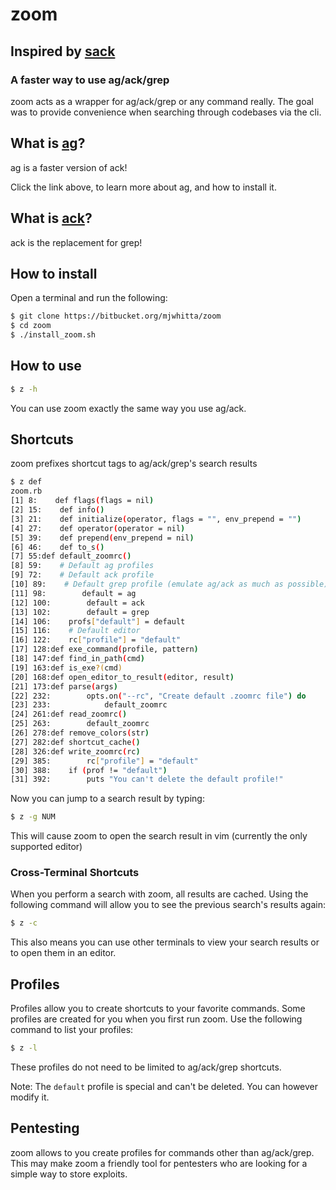 # zoom

## Inspired by [sack](https://github.com/sampson-chen/sack)

### A faster way to use ag/ack/grep

zoom acts as a wrapper for ag/ack/grep or any command really. The goal
was to provide convenience when searching through codebases via the
cli.

## What is [ag](https://github.com/ggreer/the_silver_searcher)?

ag is a faster version of ack!

Click the link above, to learn more about ag, and how to install it.

## What is [ack](http://betterthangrep.com)?

ack is the replacement for grep!

## How to install

Open a terminal and run the following:

```bash
$ git clone https://bitbucket.org/mjwhitta/zoom
$ cd zoom
$ ./install_zoom.sh
```

## How to use

```bash
$ z -h
```

You can use zoom exactly the same way you use ag/ack.

## Shortcuts

zoom prefixes shortcut tags to ag/ack/grep's search results

```bash
$ z def
zoom.rb
[1] 8:    def flags(flags = nil)
[2] 15:    def info()
[3] 21:    def initialize(operator, flags = "", env_prepend = "")
[4] 27:    def operator(operator = nil)
[5] 39:    def prepend(env_prepend = nil)
[6] 46:    def to_s()
[7] 55:def default_zoomrc()
[8] 59:    # Default ag profiles
[9] 72:    # Default ack profile
[10] 89:    # Default grep profile (emulate ag/ack as much as possible)
[11] 98:        default = ag
[12] 100:        default = ack
[13] 102:        default = grep
[14] 106:    profs["default"] = default
[15] 116:    # Default editor
[16] 122:    rc["profile"] = "default"
[17] 128:def exe_command(profile, pattern)
[18] 147:def find_in_path(cmd)
[19] 163:def is_exe?(cmd)
[20] 168:def open_editor_to_result(editor, result)
[21] 173:def parse(args)
[22] 232:        opts.on("--rc", "Create default .zoomrc file") do
[23] 233:            default_zoomrc
[24] 261:def read_zoomrc()
[25] 263:        default_zoomrc
[26] 278:def remove_colors(str)
[27] 282:def shortcut_cache()
[28] 326:def write_zoomrc(rc)
[29] 385:        rc["profile"] = "default"
[30] 388:    if (prof != "default")
[31] 392:        puts "You can't delete the default profile!"
```

Now you can jump to a search result by typing:

```bash
$ z -g NUM
```

This will cause zoom to open the search result in vim (currently the
only supported editor)

### Cross-Terminal Shortcuts

When you perform a search with zoom, all results are cached. Using the
following command will allow you to see the previous search's results
again:

```bash
$ z -c
```

This also means you can use other terminals to view your search
results or to open them in an editor.

## Profiles

Profiles allow you to create shortcuts to your favorite commands. Some
profiles are created for you when you first run zoom. Use the
following command to list your profiles:

```bash
$ z -l
```

These profiles do not need to be limited to ag/ack/grep shortcuts.

Note: The `default` profile is special and can't be deleted. You can
however modify it.

## Pentesting

zoom allows to you create profiles for commands other than
ag/ack/grep. This may make zoom a friendly tool for pentesters who are
looking for a simple way to store exploits.
